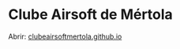 # Clube Airsoft de Mértola

Abrir: [clubeairsoftmertola.github.io](https://clubeairsoftmertola.github.io) 
